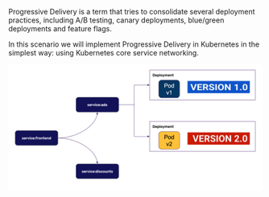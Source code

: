 Progressive Delivery is a term that tries to consolidate several deployment practices, including A/B testing, canary deployments, blue/green deployments and feature flags.

In this scenario we will implement Progressive Delivery in Kubernetes in the simplest way: using Kubernetes core service networking.

![Explanation of the steps in lab 2](./assets/lab2.png)